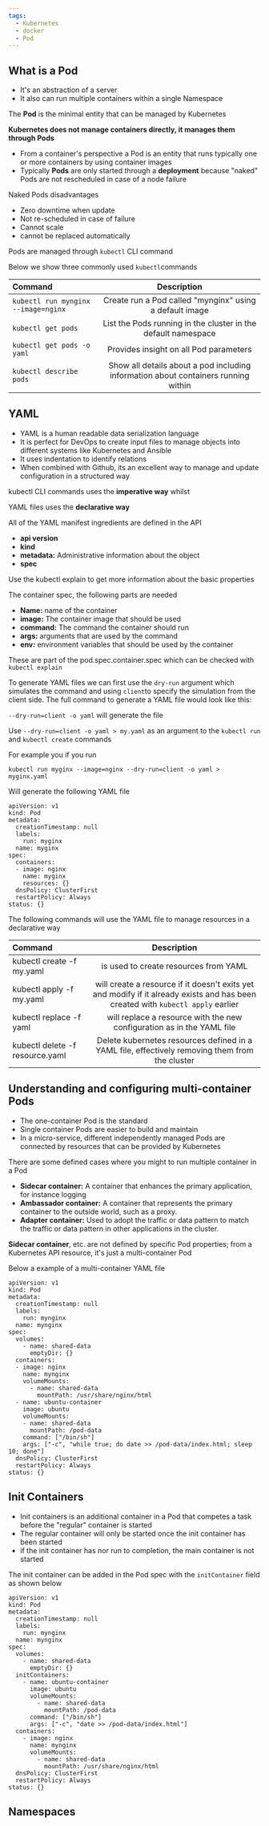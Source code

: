 ```yaml
---
tags:
  - Kubernetes
  - docker
  - Pod
---
```

## What is a Pod

- It's an abstraction of a server
- It also can run multiple containers within a single Namespace

The **Pod** is the minimal entity that can be managed by Kubernetes

**Kubernetes does not manage containers directly, it manages them through Pods**

- From a container's perspective a Pod is an entity that runs typically one or more containers by using container images
- Typically **Pods** are only started through a **deployment** because "naked" Pods are not rescheduled in case of a node failure

Naked Pods disadvantages
- Zero downtime when update
- Not re-scheduled in case of failure
- Cannot scale 
- cannot be replaced automatically

Pods are managed through `kubectl` CLI command

Below we show three commonly used `kubectl`commands 

| Command               | Description |
| :----------------  | :----: |
| `kubectl run mynginx --image=nginx`     | Create run a Pod called "mynginx" using a default image |
| `kubectl get pods `| List the Pods running in the cluster in the default namespace| 
| `kubectl get pods -o yaml`| Provides insight on all Pod parameters| 
| `kubectl describe pods`| Show all details about a pod including information about containers running within|

## YAML

- YAML is a human readable data serialization language
- It is perfect for DevOps to create input files to manage objects into different systems like Kubernetes and Ansible
- It uses indentation to identify relations
- When combined with Github, its an excellent way to manage and update configuration in a structured way

kubectl CLI commands uses the **imperative way** whilst 

YAML files uses the **declarative way**

All of the YAML manifest ingredients are defined in the API
- **api version**
- **kind**
- **metadata:** Administrative information about the object
- **spec**

Use the kubectl explain to get more information about the basic properties

The container spec, the following parts are needed 
- **Name:** name of the container
- **image:** The container image that should be used
- **command:** The command the container should run
- **args:** arguments that are used by the command
- **env:** environment variables that should be used by the container

These are part of the pod.spec.container.spec which can be checked with `kubectl explain`

To generate YAML files we can first use the `dry-run` argument which simulates the command and using `client`to specify the simulation from the client side. The full command to generate a YAML file would look like this:

`--dry-run=client -o yaml` will generate the file

Use `--dry-run=client -o yaml > my.yaml` as an argument to the `kubectl run` and `kubectl create` commands

For example you if you run 

`kubectl run myginx --image=nginx --dry-run=client -o yaml > myginx.yaml`

Will generate the following YAML file

```
apiVersion: v1
kind: Pod
metadata:
  creationTimestamp: null
  labels:
    run: myginx
  name: myginx
spec:
  containers:
  - image: nginx
    name: myginx
    resources: {}
  dnsPolicy: ClusterFirst
  restartPolicy: Always
status: {}
```

The following commands will use the YAML file to manage resources in a declarative way

| Command               | Description |
| :----------------  | :----: |
| kubectl create -f my.yaml | is used to create resources from YAML |
| kubectl apply -f my.yaml| will create a resource if it doesn't exits yet and modify if it already exists and has been created with `kubectl apply` earlier|
| kubectl replace -f yaml| will replace a resource with the new configuration as in the YAML file|
| kubectl delete  -f resource.yaml| Delete kubernetes resources defined in a YAML file, effectively removing them from the cluster|

## Understanding and configuring multi-container Pods

- The one-container Pod is the standard
- Single container Pods are easier to build and maintain 
- In a micro-service, different independently managed Pods are connected by resources that can be provided by Kubernetes

There are some defined cases where you might to run multiple container in a Pod
- **Sidecar container:** A container that enhances the primary application, for instance logging
- **Ambassador container:** A container that represents the primary container to the outside world, such as a proxy.
- **Adapter container:** Used to adopt the traffic or data pattern to match the traffic or data pattern in other applications in the cluster.

**Sidecar container**, etc. are not defined by specific Pod properties; from a Kubernetes API resource, it's just a multi-container Pod

Below a example of a multi-container YAML file

```
apiVersion: v1
kind: Pod
metadata:
  creationTimestamp: null
  labels:
    run: mynginx
  name: mynginx
spec:
  volumes:
    - name: shared-data
      emptyDir: {}
  containers:
  - image: nginx
    name: mynginx
    volumeMounts:
      - name: shared-data
        mountPath: /usr/share/nginx/html
  - name: ubuntu-container
    image: ubuntu
    volumeMounts:
    - name: shared-data
      mountPath: /pod-data
    command: ["/bin/sh"]
    args: ["-c", "while true; do date >> /pod-data/index.html; sleep 10; done"]
  dnsPolicy: ClusterFirst
  restartPolicy: Always
status: {}
```

## Init Containers

- Init containers is an additional container in a Pod that competes a task before the "regular" container is started 
- The regular container will only be started once the init container has been started
- if the init container has nor run to completion, the main container is not started

The init container can be added in the Pod spec with the `initContainer` field as shown below

```
apiVersion: v1
kind: Pod
metadata:
  creationTimestamp: null
  labels:
    run: mynginx
  name: mynginx
spec:
  volumes:
    - name: shared-data
      emptyDir: {}
  initContainers:
    - name: ubuntu-container
      image: ubuntu
      volumeMounts:
        - name: shared-data
          mountPath: /pod-data
      command: ["/bin/sh"]
      args: ["-c", "date >> /pod-data/index.html"]
  containers:
    - image: nginx
      name: mynginx
      volumeMounts:
        - name: shared-data
          mountPath: /usr/share/nginx/html
  dnsPolicy: ClusterFirst
  restartPolicy: Always
status: {}
```

## Namespaces

